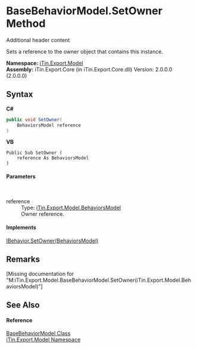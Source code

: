 # BaseBehaviorModel.SetOwner Method 
Additional header content 

Sets a reference to the owner object that contains this instance.

**Namespace:**&nbsp;<a href="N_iTin_Export_Model">iTin.Export.Model</a><br />**Assembly:**&nbsp;iTin.Export.Core (in iTin.Export.Core.dll) Version: 2.0.0.0 (2.0.0.0)

## Syntax

**C#**<br />
``` C#
public void SetOwner(
	BehaviorsModel reference
)
```

**VB**<br />
``` VB
Public Sub SetOwner ( 
	reference As BehaviorsModel
)
```


#### Parameters
&nbsp;<dl><dt>reference</dt><dd>Type: <a href="T_iTin_Export_Model_BehaviorsModel">iTin.Export.Model.BehaviorsModel</a><br />Owner reference.</dd></dl>

#### Implements
<a href="M_iTin_Export_Model_IBehavior_SetOwner">IBehavior.SetOwner(BehaviorsModel)</a><br />

## Remarks
\[Missing <remarks> documentation for "M:iTin.Export.Model.BaseBehaviorModel.SetOwner(iTin.Export.Model.BehaviorsModel)"\]

## See Also


#### Reference
<a href="T_iTin_Export_Model_BaseBehaviorModel">BaseBehaviorModel Class</a><br /><a href="N_iTin_Export_Model">iTin.Export.Model Namespace</a><br />